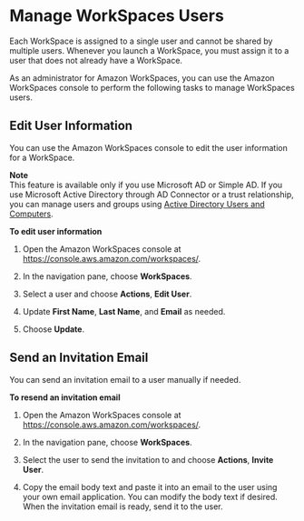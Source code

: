 # Manage WorkSpaces Users<a name="manage-workspaces-users"></a>

Each WorkSpace is assigned to a single user and cannot be shared by multiple users\. Whenever you launch a WorkSpace, you must assign it to a user that does not already have a WorkSpace\.

As an administrator for Amazon WorkSpaces, you can use the Amazon WorkSpaces console to perform the following tasks to manage WorkSpaces users\.

## Edit User Information<a name="edit-user"></a>

You can use the Amazon WorkSpaces console to edit the user information for a WorkSpace\.

**Note**  
This feature is available only if you use Microsoft AD or Simple AD\. If you use Microsoft Active Directory through AD Connector or a trust relationship, you can manage users and groups using [Active Directory Users and Computers](https://technet.microsoft.com/en-us/library/cc754217.aspx)\.

**To edit user information**

1. Open the Amazon WorkSpaces console at [https://console\.aws\.amazon\.com/workspaces/](https://console.aws.amazon.com/workspaces/)\.

1. In the navigation pane, choose **WorkSpaces**\.

1. Select a user and choose **Actions**, **Edit User**\.

1. Update **First Name**, **Last Name**, and **Email** as needed\.

1. Choose **Update**\.

## Send an Invitation Email<a name="send-invitation"></a>

You can send an invitation email to a user manually if needed\.

**To resend an invitation email**

1. Open the Amazon WorkSpaces console at [https://console\.aws\.amazon\.com/workspaces/](https://console.aws.amazon.com/workspaces/)\.

1. In the navigation pane, choose **WorkSpaces**\.

1. Select the user to send the invitation to and choose **Actions**, **Invite User**\.

1. Copy the email body text and paste it into an email to the user using your own email application\. You can modify the body text if desired\. When the invitation email is ready, send it to the user\.